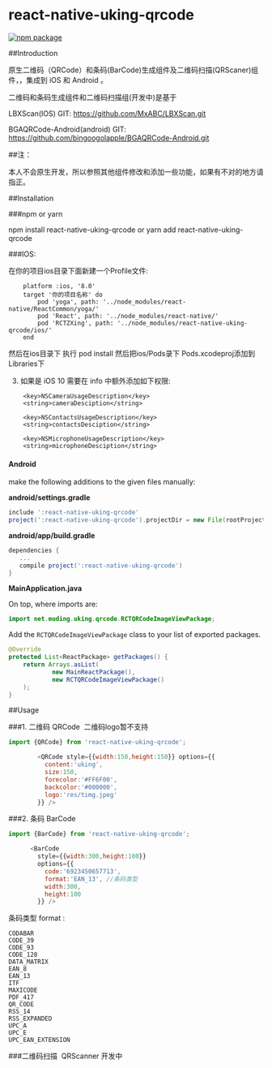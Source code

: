 # react-native-uking-qrcode 

[![npm package](https://badge.fury.io/js/react-native-uking-qrcode.svg)](https://www.npmjs.com/package/react-native-uking-qrcode)

##Introduction

原生二维码（QRCode）和条码(BarCode)生成组件及二维码扫描(QRScaner)组件，，集成到 iOS 和 Android 。

二维码和条码生成组件和二维码扫描组(开发中)是基于 

LBXScan(IOS) GIT: https://github.com/MxABC/LBXScan.git

BGAQRCode-Android(android) GIT: https://github.com/bingoogolapple/BGAQRCode-Android.git

##注：

本人不会原生开发，所以参照其他组件修改和添加一些功能，如果有不对的地方请指正。

##Installation

###npm or yarn 

npm install react-native-uking-qrcode  or yarn add react-native-uking-qrcode

###IOS:

在你的项目ios目录下面新建一个Profile文件:
```
    platform :ios, '8.0'
    target '你的项目名称' do
        pod 'yoga', path: '../node_modules/react-native/ReactCommon/yoga/'    
        pod 'React', path: '../node_modules/react-native/'    
        pod 'RCTZXing', path: '../node_modules/react-native-uking-qrcode/ios/'   
    end
```
然后在ios目录下 执行 pod install
然后把ios/Pods录下 Pods.xcodeproj添加到 Libraries下

3. 如果是 iOS 10 需要在 info 中额外添加如下权限:
```
    <key>NSCameraUsageDescription</key>    
    <string>cameraDesciption</string>

    <key>NSContactsUsageDescription</key>    
    <string>contactsDesciption</string>

    <key>NSMicrophoneUsageDescription</key>    
    <string>microphoneDesciption</string>
```    


#### Android

make the following additions to the given files manually:

**android/settings.gradle**

```gradle
include ':react-native-uking-qrcode'
project(':react-native-uking-qrcode').projectDir = new File(rootProject.projectDir, '../node_modules/react-native-uking-qrcode/android')
```

**android/app/build.gradle**

```gradle
dependencies {
   ...
   compile project(':react-native-uking-qrcode')
}
```

**MainApplication.java**

On top, where imports are:

```java
import net.muding.uking.qrcode.RCTQRCodeImageViewPackage;
```

Add the `RCTQRCodeImageViewPackage` class to your list of exported packages.

```java
@Override
protected List<ReactPackage> getPackages() {
    return Arrays.asList(
            new MainReactPackage(),
            new RCTQRCodeImageViewPackage()
    );
}
```


##Usage

###1. 二维码 QRCode  二维码logo暂不支持

```javascript
import {QRCode} from 'react-native-uking-qrcode';

        <QRCode style={{width:150,height:150}} options={{
          content:'uking',
          size:150,
          forecolor:'#FF6F00',
          backcolor:'#000000',
          logo:'res/timg.jpeg'
        }} />
```
###2. 条码 BarCode

```javascript
import {BarCode} from 'react-native-uking-qrcode';

      <BarCode 
        style={{width:300,height:100}}
        options={{
          code:'6923450657713',
          format:'EAN_13', //条码类型
          width:300,
          height:100
        }} />
```
条码类型 format :
```
CODABAR
CODE_39
CODE_93
CODE_128
DATA_MATRIX
EAN_8
EAN_13
ITF
MAXICODE
PDF_417
QR_CODE
RSS_14
RSS_EXPANDED
UPC_A
UPC_E
UPC_EAN_EXTENSION

```
###二维码扫描  QRScanner 开发中
